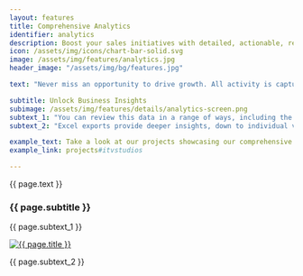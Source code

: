 ```yaml
---
layout: features
title: Comprehensive Analytics
identifier: analytics
description: Boost your sales initiatives with detailed, actionable, real-time analytics. Review in MediaStore, or delivered to your current CRM or third party analysis tools. 
icon: /assets/img/icons/chart-bar-solid.svg
image: /assets/img/features/analytics.jpg
header_image: "/assets/img/bg/features.jpg"

text: "Never miss an opportunity to drive growth. All activity is captured fast using metrics which can be reviewed for any time range and filtered granularly for a full profile of metrics includes log-in, page views, video screening, duration, downloads and more. We track registered users as well as external email addresses and even the IP of those who haven’t signed up to your system, so you can review every single click."

subtitle: Unlock Business Insights
subimage: /assets/img/features/details/analytics-screen.png
subtext_1: "You can review this data in a range of ways, including the MediaStore dashboard, weekly email reports, or delivered directly to your CRM or analytics tool. Review our one-stop dashboards for a glance at overall activity and the most viewed titles and videos, or dive into deep links to any object's dedicated analytics page in order to review activity more specifically - e.g. which titles a specific user viewed or who watched the most minutes of a specific screener." 
subtext_2: "Excel exports provide deeper insights, down to individual view traces, for further offline analysis and processing. Sign up for the platform's analytics reports for a weekly email summarizing key activity, including week-on-week trends. For a more specific view of activity made by clients who are allocated to a specific sales agent, a separate email report is available, as well as an optional spreadsheet attachment of video views segmenting clients by responsible sales agent. Integrate with your current CRM systems like Salesforce or third-party services like Google Analytics or Hotjar via our advanced APIs."

example_text: Take a look at our projects showcasing our comprehensive analytics
example_link: projects#itvstudios

---
```


<div class="row">
    <div class="col-md-12">
        <div class="service-details mb-40">
            <p>{{ page.text }}</p>
        </div>
    </div>
</div>
<div class="row">
    <div class="col-xl-6 col-lg-12">
        <div class="service-details mb-40">
            <h3>{{ page.subtitle }}</h3>
            <p>{{ page.subtext_1 }}</p>
        </div>
    </div>
    <div class="col-xl-6 col-lg-12">
        <div class="s-details-img mb-30">
          <a href="{{ page.subimage }}" class="view">
            <img src="{{ page.subimage }}" class="border" alt="{{ page.title }}">  
          </a>
        </div>
    </div>
</div>
<div class="row">
    <div class="col-md-12">
        <div class="service-details mb-40">
            <p>{{ page.subtext_2 }}</p>
        </div>
    </div>
</div>
